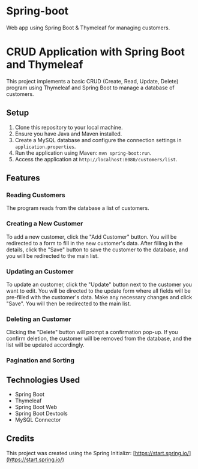 # Spring-boot
Web app using Spring Boot &amp; Thymeleaf for managing customers.
# CRUD Application with Spring Boot and Thymeleaf

This project implements a basic CRUD (Create, Read, Update, Delete) program using Thymeleaf and Spring Boot to manage a database of customers.

## Setup

1. Clone this repository to your local machine.
2. Ensure you have Java and Maven installed.
3. Create a MySQL database and configure the connection settings in `application.properties`.
4. Run the application using Maven: `mvn spring-boot:run`.
5. Access the application at `http://localhost:8080/customers/list`.

## Features

### Reading Customers

The program reads from the database a list of customers.

### Creating a New Customer

To add a new customer, click the "Add Customer" button. You will be redirected to a form to fill in the new customer's data. After filling in the details, click the "Save" button to save the customer to the database, and you will be redirected to the main list.

### Updating an Customer

To update an customer, click the "Update" button next to the customer you want to edit. You will be directed to the update form where all fields will be pre-filled with the customer's data. Make any necessary changes and click "Save". You will then be redirected to the main list.

### Deleting an Customer

Clicking the "Delete" button will prompt a confirmation pop-up. If you confirm deletion, the customer will be removed from the database, and the list will be updated accordingly.

<h3>Pagination and Sorting</h3>


## Technologies Used

- Spring Boot
- Thymeleaf
- Spring Boot Web
- Spring Boot Devtools
- MySQL Connector

## Credits

This project was created using the Spring Initializr: [https://start.spring.io/](https://start.spring.io/)


